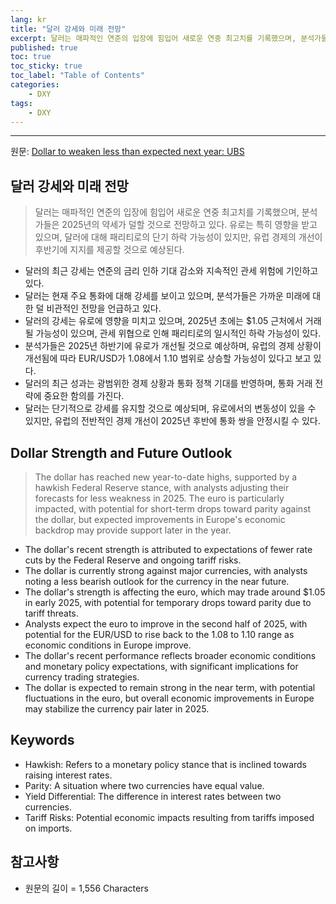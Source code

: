 ```yaml
---
lang: kr
title: "달러 강세와 미래 전망"
excerpt: 달러는 매파적인 연준의 입장에 힘입어 새로운 연중 최고치를 기록했으며, 분석가들은 2025년의 약세가 덜할 것으로 전망하고 있다. 유로는 특히 영향을 받고 있으며, 달러에 대해 패리티로의 단기 하락 가능성이 있지만, 유럽 경제의 개선이 후반기에 지지를 제공할 것으로 예상된다.
published: true
toc: true
toc_sticky: true
toc_label: "Table of Contents"
categories:
    - DXY
tags:
    - DXY
---
```


---

  원문: [Dollar to weaken less than expected next year: UBS](https://www.investing.com/news/forex-news/dollar-to-weaken-less-than-expected-next-year-ubs-3785190)

## 달러 강세와 미래 전망

> 달러는 매파적인 연준의 입장에 힘입어 새로운 연중 최고치를 기록했으며, 분석가들은 2025년의 약세가 덜할 것으로 전망하고 있다. 유로는 특히 영향을 받고 있으며, 달러에 대해 패리티로의 단기 하락 가능성이 있지만, 유럽 경제의 개선이 후반기에 지지를 제공할 것으로 예상된다.


- 달러의 최근 강세는 연준의 금리 인하 기대 감소와 지속적인 관세 위험에 기인하고 있다.
- 달러는 현재 주요 통화에 대해 강세를 보이고 있으며, 분석가들은 가까운 미래에 대한 덜 비관적인 전망을 언급하고 있다.
- 달러의 강세는 유로에 영향을 미치고 있으며, 2025년 초에는 $1.05 근처에서 거래될 가능성이 있으며, 관세 위협으로 인해 패리티로의 일시적인 하락 가능성이 있다.
- 분석가들은 2025년 하반기에 유로가 개선될 것으로 예상하며, 유럽의 경제 상황이 개선됨에 따라 EUR/USD가 1.08에서 1.10 범위로 상승할 가능성이 있다고 보고 있다.
- 달러의 최근 성과는 광범위한 경제 상황과 통화 정책 기대를 반영하며, 통화 거래 전략에 중요한 함의를 가진다.
- 달러는 단기적으로 강세를 유지할 것으로 예상되며, 유로에서의 변동성이 있을 수 있지만, 유럽의 전반적인 경제 개선이 2025년 후반에 통화 쌍을 안정시킬 수 있다.

## Dollar Strength and Future Outlook

> The dollar has reached new year-to-date highs, supported by a hawkish Federal Reserve stance, with analysts adjusting their forecasts for less weakness in 2025. The euro is particularly impacted, with potential for short-term drops toward parity against the dollar, but expected improvements in Europe's economic backdrop may provide support later in the year.


- The dollar's recent strength is attributed to expectations of fewer rate cuts by the Federal Reserve and ongoing tariff risks.
- The dollar is currently strong against major currencies, with analysts noting a less bearish outlook for the currency in the near future.
- The dollar's strength is affecting the euro, which may trade around $1.05 in early 2025, with potential for temporary drops toward parity due to tariff threats.
- Analysts expect the euro to improve in the second half of 2025, with potential for the EUR/USD to rise back to the 1.08 to 1.10 range as economic conditions in Europe improve.
- The dollar's recent performance reflects broader economic conditions and monetary policy expectations, with significant implications for currency trading strategies.
- The dollar is expected to remain strong in the near term, with potential fluctuations in the euro, but overall economic improvements in Europe may stabilize the currency pair later in 2025.

## Keywords

- Hawkish: Refers to a monetary policy stance that is inclined towards raising interest rates.
- Parity: A situation where two currencies have equal value.
- Yield Differential: The difference in interest rates between two currencies.
- Tariff Risks: Potential economic impacts resulting from tariffs imposed on imports.

## 참고사항

- 원문의 길이 = 1,556 Characters

